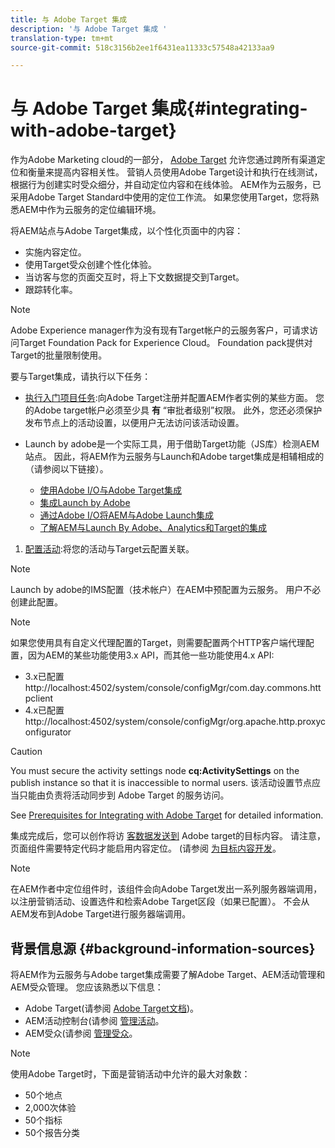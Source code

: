 ```yaml
---
title: 与 Adobe Target 集成
description: '与 Adobe Target 集成 '
translation-type: tm+mt
source-git-commit: 518c3156b2ee1f6431ea11333c57548a42133aa9

---
```



# 与 Adobe Target 集成{#integrating-with-adobe-target}

作为Adobe Marketing cloud的一部分， [Adobe Target](http://www.adobe.com/solutions/testing-targeting/testandtarget.html) 允许您通过跨所有渠道定位和衡量来提高内容相关性。 营销人员使用Adobe Target设计和执行在线测试，根据行为创建实时受众细分，并自动定位内容和在线体验。 AEM作为云服务，已采用Adobe Target Standard中使用的定位工作流。 如果您使用Target，您将熟悉AEM中作为云服务的定位编辑环境。

将AEM站点与Adobe Target集成，以个性化页面中的内容：

* 实施内容定位。
* 使用Target受众创建个性化体验。
* 当访客与您的页面交互时，将上下文数据提交到Target。
* 跟踪转化率。

>[!NOTE]
>
>Adobe Experience manager作为没有现有Target帐户的云服务客户，可请求访问Target Foundation Pack for Experience Cloud。  Foundation pack提供对Target的批量限制使用。


要与Target集成，请执行以下任务：

* [执行入门项目任务](https://docs.adobe.com/content/help/en/experience-manager-65/administering/integration/target-requirements.html):向Adobe Target注册并配置AEM作者实例的某些方面。 您的Adobe target帐户必须至少具 **有** “审批者级别”权限。 此外，您还必须保护发布节点上的活动设置，以便用户无法访问该活动设置。

* Launch by adobe是一个实际工具，用于借助Target功能（JS库）检测AEM站点。 因此，将AEM作为云服务与Launch和Adobe target集成是相辅相成的（请参阅以下链接）。

   * [使用Adobe I/O与Adobe Target集成](https://docs.adobe.com/content/help/en/experience-manager-65/administering/integration/integration-ims-adobe-io.html)
   * [集成Launch by Adobe](https://docs.adobe.com/content/help/en/experience-manager-learn/sites/integrations/adobe-launch-integration-tutorial-understand.html)
   * [通过Adobe I/O将AEM与Adobe Launch集成](https://helpx.adobe.com/experience-manager/using/aem_launch_adobeio_integration.html)
   * [了解AEM与Launch By Adobe、Analytics和Target的集成](https://helpx.adobe.com/experience-manager/kt/integration/using/aem-launch-integration-tutorial-understand.html)

1. [配置活动](https://docs.adobe.com/content/help/en/experience-manager-65/authoring/personalization/activitylib.html):将您的活动与Target云配置关联。

>[!NOTE]
>
>Launch by adobe的IMS配置（技术帐户）在AEM中预配置为云服务。 用户不必创建此配置。

>[!NOTE]
>
>如果您使用具有自定义代理配置的Target，则需要配置两个HTTP客户端代理配置，因为AEM的某些功能使用3.x API，而其他一些功能使用4.x API:
>
>* 3.x已配置http://localhost:4502/system/console/configMgr/com.day.commons.httpclient [](http://localhost:4502/system/console/configMgr/com.day.commons.httpclient)
>* 4.x已配置http://localhost:4502/system/console/configMgr/org.apache.http.proxyconfigurator [](http://localhost:4502/system/console/configMgr/org.apache.http.proxyconfigurator)
>



>[!CAUTION]
>
>You must secure the activity settings node **cq:ActivitySettings** on the publish instance so that it is inaccessible to normal users. 该活动设置节点应当只能由负责将活动同步到 Adobe Target 的服务访问。
>
>See [Prerequisites for Integrating with Adobe Target](https://docs.adobe.com/content/help/en/experience-manager-65/administering/integration/target-requirements.html#securing-the-activity-settings-node) for detailed information.

集成完成后，您可以创作将访 [客数据发送到](https://docs.adobe.com/content/help/en/experience-manager-65/authoring/personalization/content-targeting-touch.html) Adobe target的目标内容。 请注意，页面组件需要特定代码才能启用内容定位。 (请参阅 [为目标内容开发](https://docs.adobe.com/content/help/en/experience-manager-65/developing/personlization/target.html)。

>[!NOTE]
>
>在AEM作者中定位组件时，该组件会向Adobe Target发出一系列服务器端调用，以注册营销活动、设置选件和检索Adobe Target区段（如果已配置）。 不会从AEM发布到Adobe Target进行服务器端调用。

## 背景信息源 {#background-information-sources}

将AEM作为云服务与Adobe target集成需要了解Adobe Target、AEM活动管理和AEM受众管理。 您应该熟悉以下信息：

* Adobe Target(请参阅 [Adobe Target文档](https://marketing.adobe.com/resources/help/en_US/target/))。
* AEM活动控制台(请参阅 [管理活动](https://docs.adobe.com/content/help/en/experience-manager-65/authoring/personalization/activitylib.html)。
* AEM受众(请参阅 [管理受众](https://docs.adobe.com/content/help/en/experience-manager-65/authoring/personalization/managing-audiences.html)。

>[!NOTE]
>
>使用Adobe Target时，下面是营销活动中允许的最大对象数：
>
>* 50个地点
>* 2,000次体验
>* 50个指标
>* 50个报告分类
>


